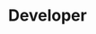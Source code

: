 ---
firstname: "Lisha"
lastname: "Mohan"
title: "Developer"
secondary: "Instructor"
group: "member"
img: "lmohan.jpeg"
github: "lishamohan"
---